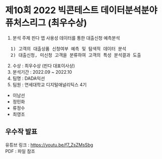 # 제10회 2022 빅콘테스트 데이터분석분야 퓨처스리그 (최우수상)

1. 분석 주제
핀다 앱 사용성 데이터를 통한 대출신청 예측분석
<pre>
  1) 고객의 대출상품 신청여부 예측 및 탐색적 데이터 분석
  2) 대출신청, 미신청 고객을 분류하여 고객의 특성 분석결과 도출
</pre>
2. 수상 : 최우수상 (핀다 대표이사상)
3. 분석기간 : 2022.09 ~ 2022.10
4. 팀명 : DADA익선
5. 팀원 : 연세대학교 디지털애널리틱스 4기
  - 이남선
  - 정민화
  - 류정수
  - 최영조

## 우수작 발표
유튜브 링크 : https://youtu.be/f7_ZsZMsSbg  <br>
PDF : 파일 참조
